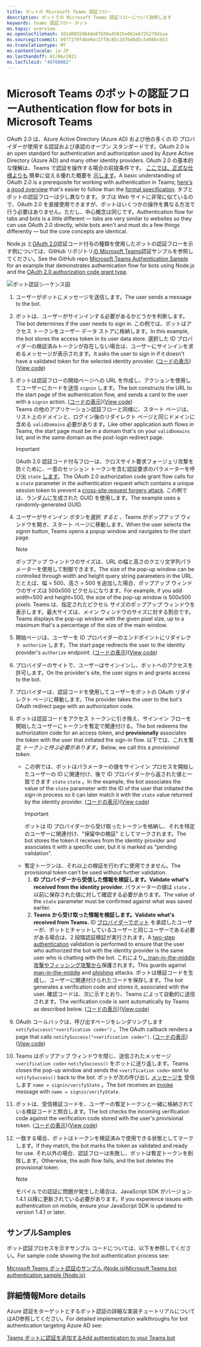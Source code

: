 ```yaml
---
title: ボットの Microsoft Teams 認証フロー
description: ボットでの Microsoft Teams 認証フローについて説明します
keywords: teams 認証フロー ボット
ms.topic: overview
ms.openlocfilehash: 3d1d0055984de07b50a45015e062e6725279d1aa
ms.sourcegitcommit: b9771f8f4be9ac1ff8c85c2d7bd8d5c5408bc653
ms.translationtype: MT
ms.contentlocale: ja-JP
ms.lasthandoff: 01/06/2021
ms.locfileid: "49768082"
---
```

# <a name="authentication-flow-for-bots-in-microsoft-teams"></a><span data-ttu-id="fc4c8-104">Microsoft Teams のボットの認証フロー</span><span class="sxs-lookup"><span data-stu-id="fc4c8-104">Authentication flow for bots in Microsoft Teams</span></span>

<span data-ttu-id="fc4c8-105">OAuth 2.0 は、Azure Active Directory (Azure AD) および他の多くの ID プロバイダーが使用する認証および承認のオープン スタンダードです。</span><span class="sxs-lookup"><span data-stu-id="fc4c8-105">OAuth 2.0 is an open standard for authentication and authorization used by Azure Active Directory (Azure AD) and many other identity providers.</span></span> <span data-ttu-id="fc4c8-106">OAuth 2.0 の基本的な理解は、Teams で認証を操作する場合の前提条件です。 [ここでは、正式な仕様よりも](https://aaronparecki.com/oauth-2-simplified/) 簡単に従える優れた概要を [示します](https://oauth.net/2/)。</span><span class="sxs-lookup"><span data-stu-id="fc4c8-106">A basic understanding of OAuth 2.0 is a prerequisite for working with authentication in Teams; [here's a good overview](https://aaronparecki.com/oauth-2-simplified/) that's easier to follow than the [formal specification](https://oauth.net/2/).</span></span> <span data-ttu-id="fc4c8-107">タブとボットの認証フローは少し異なります。タブは Web サイトに非常に似ているので、OAuth 2.0 を直接使用できますが、ボットはいくつかの操作を異なる方法で行う必要はありません。ただし、中心概念は同じです。</span><span class="sxs-lookup"><span data-stu-id="fc4c8-107">Authentication flow for tabs and bots is a little different — tabs are very similar to websites so they can use OAuth 2.0 directly, while bots aren't and must do a few things differently — but the core concepts are identical.</span></span>

<span data-ttu-id="fc4c8-108">Node.js と[OAuth 2.0](https://oauth.net/2/grant-types/authorization-code/)認証コード付与の種類を使用したボットの認証フローを示す例については、GitHub リポジトリ[の Microsoft Teams](https://github.com/OfficeDev/microsoft-teams-sample-auth-node)認証サンプルを参照してください。</span><span class="sxs-lookup"><span data-stu-id="fc4c8-108">See the GitHub repo [Microsoft Teams Authentication Sample](https://github.com/OfficeDev/microsoft-teams-sample-auth-node) for an example that demonstrates authentication flow for bots using Node.js and the [OAuth 2.0 authorization code grant type](https://oauth.net/2/grant-types/authorization-code/).</span></span>

![ボット認証シーケンス図](../../../assets/images/authentication/bot_auth_sequence_diagram.png)

1. <span data-ttu-id="fc4c8-110">ユーザーがボットにメッセージを送信します。</span><span class="sxs-lookup"><span data-stu-id="fc4c8-110">The user sends a message to the bot.</span></span>
2. <span data-ttu-id="fc4c8-111">ボットは、ユーザーがサインインする必要があるかどうかを判断します。</span><span class="sxs-lookup"><span data-stu-id="fc4c8-111">The bot determines if the user needs to sign in.</span></span>
   <span data-ttu-id="fc4c8-112">この例では、ボットはアクセス トークンをユーザー データ ストアに格納します。</span><span class="sxs-lookup"><span data-stu-id="fc4c8-112">In this example, the bot stores the access token in its user data store.</span></span> <span data-ttu-id="fc4c8-113">選択した ID プロバイダーの検証済みトークンが存在しない場合は、ユーザーにサインインを求めるメッセージが表示されます。</span><span class="sxs-lookup"><span data-stu-id="fc4c8-113">It asks the user to sign in if it doesn't have a validated token for the selected identity provider.</span></span> <span data-ttu-id="fc4c8-114">([コードの表示](https://github.com/OfficeDev/microsoft-teams-sample-auth-node/blob/469952a26d618dbf884a3be53c7d921cc580b1e2/src/utils/AuthenticationUtils.ts#L58-L76))</span><span class="sxs-lookup"><span data-stu-id="fc4c8-114">([View code](https://github.com/OfficeDev/microsoft-teams-sample-auth-node/blob/469952a26d618dbf884a3be53c7d921cc580b1e2/src/utils/AuthenticationUtils.ts#L58-L76))</span></span>
3. <span data-ttu-id="fc4c8-115">ボットは認証フローの開始ページへの URL を作成し、アクションを使用してユーザーにカードを送信 `signin` します。</span><span class="sxs-lookup"><span data-stu-id="fc4c8-115">The bot constructs the URL to the start page of the authentication flow, and sends a card to the user with a `signin` action.</span></span> <span data-ttu-id="fc4c8-116">([コードの表示](https://github.com/OfficeDev/microsoft-teams-sample-auth-node/blob/469952a26d618dbf884a3be53c7d921cc580b1e2/src/dialogs/BaseIdentityDialog.ts#L160-L190))</span><span class="sxs-lookup"><span data-stu-id="fc4c8-116">([View code](https://github.com/OfficeDev/microsoft-teams-sample-auth-node/blob/469952a26d618dbf884a3be53c7d921cc580b1e2/src/dialogs/BaseIdentityDialog.ts#L160-L190))</span></span></br>
    <span data-ttu-id="fc4c8-117">Teams の他のアプリケーション認証フローと同様に、スタート ページは、リスト上のドメインと、ログイン後のリダイレクト ページと同じドメインに含める `validDomains` 必要があります。</span><span class="sxs-lookup"><span data-stu-id="fc4c8-117">Like other application auth flows in Teams, the start page must be in a domain that's on your `validDomains` list, and in the same domain as the post-login redirect page.</span></span>
    > [!IMPORTANT] 
    > <span data-ttu-id="fc4c8-118">OAuth 2.0 認証コード付与フローは、クロスサイト要求フォージェリ攻撃を防ぐために、一意のセッション トークンを含む認証要求のパラメーターを呼び出 `state` [します](https://en.wikipedia.org/wiki/Cross-site_request_forgery)。</span><span class="sxs-lookup"><span data-stu-id="fc4c8-118">The OAuth 2.0 authorization code grant flow calls for a `state` parameter in the authentication request which contains a unique session token to prevent a [cross-site request forgery attack](https://en.wikipedia.org/wiki/Cross-site_request_forgery).</span></span> <span data-ttu-id="fc4c8-119">この例では、ランダムに生成された GUID を使用します。</span><span class="sxs-lookup"><span data-stu-id="fc4c8-119">The example uses a randomly-generated GUID.</span></span>
4. <span data-ttu-id="fc4c8-120">ユーザーがサインイン ボタンを選択 *すると* 、Teams がポップアップ ウィンドウを開き、スタート ページに移動します。</span><span class="sxs-lookup"><span data-stu-id="fc4c8-120">When the user selects the *signin* button, Teams opens a popup window and navigates to the start page.</span></span>
   > [!NOTE]
   > <span data-ttu-id="fc4c8-121">ポップアップ ウィンドウのサイズは、URL の幅と高さのクエリ文字列パラメーターを使用して制御できます。</span><span class="sxs-lookup"><span data-stu-id="fc4c8-121">The size of the pop-up window can be controlled through width and height query string parameters in the URL.</span></span> <span data-ttu-id="fc4c8-122">たとえば、幅 = 500、高さ = 500 を追加した場合、ポップアップ ウィンドウのサイズは 500x500 ピクセルになります。</span><span class="sxs-lookup"><span data-stu-id="fc4c8-122">For example, if you add width=500 and height=500, the size of the pop-up window is 500x500 pixels.</span></span> <span data-ttu-id="fc4c8-123">Teams は、指定されたピクセル サイズのポップアップ ウィンドウを表示します。最大サイズは、メイン ウィンドウのサイズに対する割合です。</span><span class="sxs-lookup"><span data-stu-id="fc4c8-123">Teams displays the pop-up window with the given pixel size, up to a maximum that's a percentage of the size of the main window.</span></span>

5. <span data-ttu-id="fc4c8-124">開始ページは、ユーザーを ID プロバイダーのエンドポイントにリダイレクト `authorize` します。</span><span class="sxs-lookup"><span data-stu-id="fc4c8-124">The start page redirects the user to the identity provider's `authorize` endpoint.</span></span> <span data-ttu-id="fc4c8-125">([コードの表示](https://github.com/OfficeDev/microsoft-teams-sample-auth-node/blob/469952a26d618dbf884a3be53c7d921cc580b1e2/public/html/auth-start.html#L51-L56))</span><span class="sxs-lookup"><span data-stu-id="fc4c8-125">([View code](https://github.com/OfficeDev/microsoft-teams-sample-auth-node/blob/469952a26d618dbf884a3be53c7d921cc580b1e2/public/html/auth-start.html#L51-L56))</span></span>
6. <span data-ttu-id="fc4c8-126">プロバイダーのサイトで、ユーザーはサインインし、ボットへのアクセスを許可します。</span><span class="sxs-lookup"><span data-stu-id="fc4c8-126">On the provider's site, the user signs in and grants access to the bot.</span></span>
7. <span data-ttu-id="fc4c8-127">プロバイダーは、認証コードを使用してユーザーをボットの OAuth リダイレクト ページに移動します。</span><span class="sxs-lookup"><span data-stu-id="fc4c8-127">The provider takes the user to the bot's OAuth redirect page with an authorization code.</span></span>
8. <span data-ttu-id="fc4c8-128">ボットは認証コードをアクセス トークンに引き換え、サインイン フローを開始したユーザーにトークンを暫定で関連付ける。</span><span class="sxs-lookup"><span data-stu-id="fc4c8-128">The bot redeems the authorization code for an access token, and **provisionally** associates the token with the user that initiated the sign-in flow.</span></span> <span data-ttu-id="fc4c8-129">以下では、これを暫定 *トークンと呼ぶ必要があります*。</span><span class="sxs-lookup"><span data-stu-id="fc4c8-129">Below, we call this a *provisional token*.</span></span>
    * <span data-ttu-id="fc4c8-130">この例では、ボットはパラメーターの値をサインイン プロセスを開始したユーザーの ID に関連付け、後で ID プロバイダーから返された値と一致できます `state` `state` 。</span><span class="sxs-lookup"><span data-stu-id="fc4c8-130">In the example, the bot associates the value of the `state` parameter with the ID of the user that initiated the sign-in process so it can later match it with the `state` value returned by the identity provider.</span></span> <span data-ttu-id="fc4c8-131">([コードの表示](https://github.com/OfficeDev/microsoft-teams-sample-auth-node/blob/469952a26d618dbf884a3be53c7d921cc580b1e2/src/AuthBot.ts#L70-L99))</span><span class="sxs-lookup"><span data-stu-id="fc4c8-131">([View code](https://github.com/OfficeDev/microsoft-teams-sample-auth-node/blob/469952a26d618dbf884a3be53c7d921cc580b1e2/src/AuthBot.ts#L70-L99))</span></span>
      > [!IMPORTANT] 
      > <span data-ttu-id="fc4c8-132">ボットは ID プロバイダーから受け取ったトークンを格納し、それを特定のユーザーに関連付け、"保留中の検証" としてマークされます。</span><span class="sxs-lookup"><span data-stu-id="fc4c8-132">The bot stores the token it receives from the identity provider and associates it with a specific user, but it is marked as "pending validation".</span></span> 
    * <span data-ttu-id="fc4c8-133">暫定トークンは、それ以上の検証を行わずに使用できません。</span><span class="sxs-lookup"><span data-stu-id="fc4c8-133">The provisional token can't be used without further validation.</span></span>
      1. <span data-ttu-id="fc4c8-134">**ID プロバイダーから受信した情報を検証します。**</span><span class="sxs-lookup"><span data-stu-id="fc4c8-134">**Validate what's received from the identity provider.**</span></span> <span data-ttu-id="fc4c8-135">パラメーターの値は `state` 、以前に保存された値に対して確認する必要があります。</span><span class="sxs-lookup"><span data-stu-id="fc4c8-135">The value of the `state` parameter must be confirmed against what was saved earlier.</span></span> 
      1. <span data-ttu-id="fc4c8-136">**Teams から受け取った情報を検証します。**</span><span class="sxs-lookup"><span data-stu-id="fc4c8-136">**Validate what's received from Teams.**</span></span> <span data-ttu-id="fc4c8-137">ID [プロバイダーでボット](https://en.wikipedia.org/wiki/Man-in-the-middle_attack) を承認したユーザーが、ボットとチャットしているユーザーと同じユーザーである必要がある場合は、2 段階認証検証が実行されます。</span><span class="sxs-lookup"><span data-stu-id="fc4c8-137">A [two-step authentication](https://en.wikipedia.org/wiki/Man-in-the-middle_attack) validation is performed to ensure that the user who authorized the bot with the identity provider is the same user who is chatting with the bot.</span></span> <span data-ttu-id="fc4c8-138">これにより[、man-in-the-middle 攻撃や](https://en.wikipedia.org/wiki/Man-in-the-middle_attack)[フィッシング攻撃から](https://en.wikipedia.org/wiki/Phishing)保護されます。</span><span class="sxs-lookup"><span data-stu-id="fc4c8-138">This guards against [man-in-the-middle](https://en.wikipedia.org/wiki/Man-in-the-middle_attack) and [phishing](https://en.wikipedia.org/wiki/Phishing) attacks.</span></span> <span data-ttu-id="fc4c8-139">ボットは検証コードを生成し、ユーザーに関連付けられたコードを保存します。</span><span class="sxs-lookup"><span data-stu-id="fc4c8-139">The bot generates a verification code and stores it, associated with the user.</span></span> <span data-ttu-id="fc4c8-140">確認コードは、次に示すとおり、Teams によって自動的に送信されます。</span><span class="sxs-lookup"><span data-stu-id="fc4c8-140">The verification code is sent automatically by Teams as described below.</span></span> <span data-ttu-id="fc4c8-141">([コードの表示](https://github.com/OfficeDev/microsoft-teams-sample-auth-node/blob/469952a26d618dbf884a3be53c7d921cc580b1e2/src/AuthBot.ts#L100-L113))</span><span class="sxs-lookup"><span data-stu-id="fc4c8-141">([View code](https://github.com/OfficeDev/microsoft-teams-sample-auth-node/blob/469952a26d618dbf884a3be53c7d921cc580b1e2/src/AuthBot.ts#L100-L113))</span></span>
9. <span data-ttu-id="fc4c8-142">OAuth コールバックは、呼び出すページをレンダリングします `notifySuccess("<verification code>")` 。</span><span class="sxs-lookup"><span data-stu-id="fc4c8-142">The OAuth callback renders a page that calls `notifySuccess("<verification code>")`.</span></span> <span data-ttu-id="fc4c8-143">([コードの表示](https://github.com/OfficeDev/microsoft-teams-sample-auth-node/blob/master/src/views/oauth-callback-success.hbs))</span><span class="sxs-lookup"><span data-stu-id="fc4c8-143">([View code](https://github.com/OfficeDev/microsoft-teams-sample-auth-node/blob/master/src/views/oauth-callback-success.hbs))</span></span>
10. <span data-ttu-id="fc4c8-144">Teams はポップアップ ウィンドウを閉じ、送信されたメッセージ `<verification code>` `notifySuccess()` をボットに送り返します。</span><span class="sxs-lookup"><span data-stu-id="fc4c8-144">Teams closes the pop-up window and sends the `<verification code>` sent to `notifySuccess()` back to the bot.</span></span> <span data-ttu-id="fc4c8-145">ボットが次の呼び出し [メッセージを](/bot-framework/dotnet/bot-builder-dotnet-activities#invoke) 受信します `name = signin/verifyState` 。</span><span class="sxs-lookup"><span data-stu-id="fc4c8-145">The bot receives an [invoke](/bot-framework/dotnet/bot-builder-dotnet-activities#invoke) message with `name = signin/verifyState`.</span></span>
11. <span data-ttu-id="fc4c8-146">ボットは、受信検証コードを、ユーザーの暫定トークンと一緒に格納されている検証コードと照合します。</span><span class="sxs-lookup"><span data-stu-id="fc4c8-146">The bot checks the incoming verification code against the verification code stored with the user's provisional token.</span></span> <span data-ttu-id="fc4c8-147">([コードの表示](https://github.com/OfficeDev/microsoft-teams-sample-auth-node/blob/469952a26d618dbf884a3be53c7d921cc580b1e2/src/dialogs/BaseIdentityDialog.ts#L127-L140))</span><span class="sxs-lookup"><span data-stu-id="fc4c8-147">([View code](https://github.com/OfficeDev/microsoft-teams-sample-auth-node/blob/469952a26d618dbf884a3be53c7d921cc580b1e2/src/dialogs/BaseIdentityDialog.ts#L127-L140))</span></span>
12. <span data-ttu-id="fc4c8-148">一致する場合、ボットはトークンを検証済みで使用できる状態としてマークします。</span><span class="sxs-lookup"><span data-stu-id="fc4c8-148">If they match, the bot marks the token as validated and ready for use.</span></span> <span data-ttu-id="fc4c8-149">それ以外の場合、認証フローは失敗し、ボットは暫定トークンを削除します。</span><span class="sxs-lookup"><span data-stu-id="fc4c8-149">Otherwise, the auth flow fails, and the bot deletes the provisional token.</span></span>

    > [!NOTE]
    > <span data-ttu-id="fc4c8-150">モバイルでの認証に問題が発生した場合は、JavaScript SDK がバージョン 1.4.1 以降に更新されている必要があります。</span><span class="sxs-lookup"><span data-stu-id="fc4c8-150">If you experience issues with authentication on mobile, ensure your JavaScript SDK is updated to version 1.4.1 or later.</span></span>

## <a name="samples"></a><span data-ttu-id="fc4c8-151">サンプル</span><span class="sxs-lookup"><span data-stu-id="fc4c8-151">Samples</span></span>

<span data-ttu-id="fc4c8-152">ボット認証プロセスを示すサンプル コードについては、以下を参照してください。</span><span class="sxs-lookup"><span data-stu-id="fc4c8-152">For sample code showing the bot authentication process see:</span></span>

[<span data-ttu-id="fc4c8-153">Microsoft Teams ボット認証のサンプル (Node.js)</span><span class="sxs-lookup"><span data-stu-id="fc4c8-153">Microsoft Teams bot authentication sample (Node.js)</span></span>](https://github.com/OfficeDev/microsoft-teams-sample-auth-node)

## <a name="more-details"></a><span data-ttu-id="fc4c8-154">詳細情報</span><span class="sxs-lookup"><span data-stu-id="fc4c8-154">More details</span></span>

<span data-ttu-id="fc4c8-155">Azure 認証をターゲットとするボット認証の詳細な実装チュートリアルについてはAD参照してください。</span><span class="sxs-lookup"><span data-stu-id="fc4c8-155">For detailed implementation walkthroughs for bot authentication targeting Azure AD see:</span></span>

[<span data-ttu-id="fc4c8-156">Teams ボットに認証を追加する</span><span class="sxs-lookup"><span data-stu-id="fc4c8-156">Add authentication to your Teams bot</span></span>](add-authentication.md)
